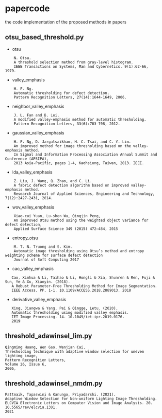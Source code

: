 # papercode

the code implementation of the proposed methods in papers

## otsu_based_threshold.py

- otsu

```text
    N. Otsu. 
    A threshold selection method from gray-level histogram.
    IEEE Transactions on Systems, Man and Cybernetics, 9(1):62-66, 1979.
```

- valley_emphasis

```text
    H. F. Ng.
    Automatic thresholding for defect detection.
    Pattern Recognition Letters, 27(14):1644-1649, 2006.
```

- neighbor_valley_emphasis

```text
    J. L. Fan and B. Lei. 
    A modified valley-emphasis method for automatic thresholding.
    Pattern Recognition Letters, 33(6):703-708, 2012.
```

- gaussian_valley_emphasis

```text
    H. F. Ng, D. Jargalsaikhan, H. C. Tsai, and C. Y. Lin.
    An improved method for image thresholding based on the valley-emphasis method.
    In Signal and Information Processing Association Annual Summit and Conference (APSIPA),
    2013 Asia-Pacific, pages 1-4, Kaohsiung, Taiwan, 2013. IEEE.
```

- lda_valley_emphasis

```text
    Z. Liu, J. Wang, Q. Zhao, and C. Li. 
    A fabric defect detection algorithm based on improved valley-emphasis method.
    Research Journal of Applied Sciences, Engineering and Technology, 7(12):2427-2431, 2014.
```

- wov_valley_emphasis

```text
    Xiao-cui Yuan, Lu-shen Wu, Qingjin Peng,
    An improved Otsu method using the weighted object variance for defect detection,
    Applied Surface Science 349 (2015) 472–484, 2015
```

- entropy_otsu

```text
    M. T. N. Truong and S. Kim. 
    Automatic image thresholding using Otsu’s method and entropy weighting scheme for surface defect detection
    Journal of Soft Computing 2017
 ```

- cao_valley_emphasis

 ```text
    Cao, Xinhua & Li, Taihao & Li, Hongli & Xia, Shunren & Ren, Fuji & Sun, Ye & Xu, Xiaoyin. (2018).
    A Robust Parameter-Free Thresholding Method for Image Segmentation.
    IEEE Access. PP. 1-1. 10.1109/ACCESS.2018.2889013. 2018
 ```

- derivative_valley_emphasis

 ```text
    Xing, Jiangwa & Yang, Pei & Qingge, Letu. (2020).
    Automatic thresholding using modified valley emphasis.
    IET Image Processing. 14. 10.1049/iet-ipr.2019.0176.
    2019
 ```

## threshold_adawinsel_lim.py

```text
Qingming Huang, Wen Gao, Wenjian Cai,
Thresholding technique with adaptive window selection for uneven lighting image,
Pattern Recognition Letters,
Volume 26, Issue 6,
2005,
```

## threshold_adawinsel_nmdm.py

```text
Pattnaik, Tapaswini & Kanungo, Priyadarshi. (2021).
Adaptive Window Selection for Non-uniform Lighting Image Thresholding.
ELCVIA Electronic Letters on Computer Vision and Image Analysis. 20. 10.5565/rev/elcvia.1301.
2021
```
